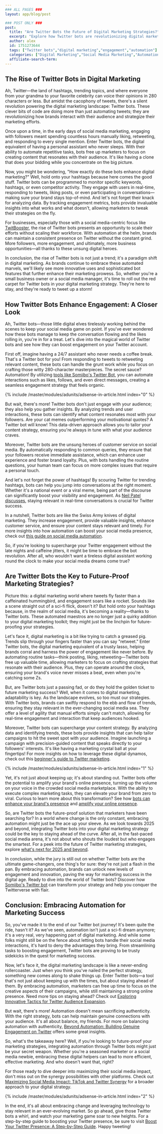 ```yaml
---
### ALL PAGES ###
layout: app/blog/post

### POST ONLY ###
post:
  title: "Are Twitter Bots the Future of Digital Marketing Strategies?"
  excerpt: "Explore how Twitter bots are revolutionizing digital marketing strategies and discover their potential in boosting engagement and future-proofing your marketing efforts."
  author: alex
  id: 1751273644
  tags: ["Twitter bots","digital marketing","engagement","automation"]
  categories: ["Digital Marketing","Social Media Marketing","Automation"]
  affiliate-search-term: 
---
```


## The Rise of Twitter Bots in Digital Marketing

Ah, Twitter—the land of hashtags, trending topics, and where everyone from your grandma to your favorite celebrity can voice their opinions in 280 characters or less. But amidst the cacophony of tweets, there's a silent revolution powering the digital marketing landscape: Twitter bots. These clever bits of code are doing more than just automating tweets; they are revolutionizing how brands interact with their audience and strategize their marketing efforts.

Once upon a time, in the early days of social media marketing, engaging with followers meant spending countless hours manually liking, retweeting, and responding to every single mention. Enter Twitter bots, the digital equivalent of having a personal assistant who never sleeps. With their ability to automate repetitive tasks, bots free up marketers to focus on creating content that resonates with their audience. It's like having a clone that does your bidding while you concentrate on the big picture.

Now, you might be wondering, "How exactly do these bots enhance digital marketing?" Well, hold onto your hashtags because here comes the good stuff. Twitter bots can be programmed to monitor specific keywords, hashtags, or even competitor activity. They engage with users in real-time, responding to tweets, liking posts, or even participating in conversations—making sure your brand stays top-of-mind. And let's not forget their knack for analyzing data. By tracking engagement metrics, bots provide invaluable insights into what works and what doesn't, allowing marketers to tweak their strategies on the fly.

For businesses, especially those with a social media-centric focus like [TwitBooster](https://twitbooster.com), the rise of Twitter bots presents an opportunity to scale their efforts without scaling their workforce. With automation at the helm, brands can maintain a consistent presence on Twitter without the constant grind. More followers, more engagement, and ultimately, more business opportunities—all thanks to these unsung digital heroes.

In conclusion, the rise of Twitter bots is not just a trend; it's a paradigm shift in digital marketing. As brands continue to embrace these automated marvels, we'll likely see more innovative uses and sophisticated bot features that further enhance their marketing prowess. So, whether you're a small business owner or a social media manager, it's time to roll out the red carpet for Twitter bots in your digital marketing strategy. They're here to stay, and they're ready to tweet up a storm!

## How Twitter Bots Enhance Engagement: A Closer Look

Ah, Twitter bots—those little digital elves tirelessly working behind the scenes to keep your social media game on point. If you've ever wondered how these bots manage to keep the conversation flowing and the likes rolling in, you're in for a treat. Let's dive into the magical world of Twitter bots and see how they can boost engagement on your Twitter account.

First off, imagine having a 24/7 assistant who never needs a coffee break. That's a Twitter bot for you! From responding to tweets to retweeting relevant content, these bots can handle the grunt work while you focus on crafting those witty 280-character masterpieces. The secret sauce? Automation! By utilizing [tools like Somiibo's Twitter Bot](https://somiibo.com/platforms/twitter-bot), you can automate interactions such as likes, follows, and even direct messages, creating a seamless engagement strategy that feels organic.

{% include /master/modules/adunits/adsense-in-article.html index="0" %}

But wait, there's more! Twitter bots don't just engage with your audience; they also help you gather insights. By analyzing trends and user interactions, these bots can identify what content resonates most with your followers. Are your cat memes outperforming your motivational quotes? A Twitter bot will know! This data-driven approach allows you to tailor your content strategy, ensuring you're always in tune with what your audience craves.

Moreover, Twitter bots are the unsung heroes of customer service on social media. By automatically responding to common queries, they ensure that your followers receive immediate assistance, which can enhance user experience and foster brand loyalty. Plus, with bots handling the routine questions, your human team can focus on more complex issues that require a personal touch.

And let's not forget the power of hashtags! By scouring Twitter for trending hashtags, bots can help you jump into conversations at the right moment. Whether it's a national event or a viral meme, being part of the discourse can significantly boost your visibility and engagement. As [Neil Patel discusses](https://neilpatel.com/blog/twitter-marketing/), staying relevant in real-time conversations is crucial for Twitter success.

In a nutshell, Twitter bots are like the Swiss Army knives of digital marketing. They increase engagement, provide valuable insights, enhance customer service, and ensure your content stays relevant and timely. For more insights into how automation can boost your social media presence, check out [this guide on social media automation](https://blog.hootsuite.com/social-media-automation/).

So, if you're looking to supercharge your Twitter engagement without the late nights and caffeine jitters, it might be time to embrace the bot revolution. After all, who wouldn't want a tireless digital assistant working round the clock to make your social media dreams come true?

## Are Twitter Bots the Key to Future-Proof Marketing Strategies?

Picture this: a digital marketing world where tweets fly faster than a caffeinated hummingbird, and engagement soars like a rocket. Sounds like a scene straight out of a sci-fi flick, doesn't it? But hold onto your hashtags because, in the realm of social media, it's becoming a reality—thanks to Twitter bots. These automated maestros are no longer just a quirky addition to your digital marketing toolkit; they might just be the linchpin for future-proofing your strategies.

Let's face it, digital marketing is a bit like trying to catch a greased pig. Trends slip through your fingers faster than you can say "retweet." Enter Twitter bots, the digital marketing equivalent of a trusty lasso, helping brands corral and harness the power of engagement like never before. By automating routine tasks—think posting, liking, retweeting—Twitter bots free up valuable time, allowing marketers to focus on crafting strategies that resonate with their audience. Plus, they can operate around the clock, ensuring your brand's voice never misses a beat, even when you're catching some Zs.

But, are Twitter bots just a passing fad, or do they hold the golden ticket to future marketing success? Well, when it comes to digital marketing, adaptability is key. As the landscape evolves, so too must our strategies. With Twitter bots, brands can swiftly respond to the ebb and flow of trends, ensuring they stay relevant in the ever-changing social media sea. They offer a level of agility that manual efforts simply can't match, allowing for real-time engagement and interaction that keep audiences hooked.

Moreover, Twitter bots can supercharge your content strategy. By analyzing data and identifying trends, these bots provide insights that can help tailor campaigns to hit the sweet spot with your audience. Imagine launching a campaign with precision-guided content that speaks directly to your followers' interests. It's like having a marketing crystal ball at your fingertips! For more insights on how to leverage these digital dynamos, check out this [beginner's guide to Twitter marketing](https://twitbooster.com/blog/maximizing-your-social-media-impact-a-beginner-s-guide-to-twitter).

{% include /master/modules/adunits/adsense-in-article.html index="1" %}

Yet, it's not just about keeping up; it's about standing out. Twitter bots offer the potential to amplify your brand's online presence, turning up the volume on your voice in the crowded social media marketplace. With the ability to execute complex marketing tasks, they can elevate your brand from zero to viral. Curious to learn more about this transformation? See how [bots can enhance your brand's presence](https://twitbooster.com/blog/from-zero-to-viral-using-twitter-bots-to-amplify-your-online-presence) and [amplify your online presence](https://twitbooster.com/blog/can-twitter-bots-enhance-your-brand-s-online-presence).

So, are Twitter bots the future-proof solution that marketers have been searching for? In a world where change is the only constant, embracing automation might just be the ace up your sleeve. As we look towards 2025 and beyond, integrating Twitter bots into your digital marketing strategy could be the key to staying ahead of the curve. After all, in the fast-paced social media arena, it's not about who shouts the loudest but who engages the smartest. For a peek into the future of Twitter marketing strategies, explore [what's next for 2025 and beyond](https://twitbooster.com/blog/twitter-marketing-strategies-for-2025-and-beyond).

In conclusion, while the jury is still out on whether Twitter bots are the ultimate game-changers, one thing's for sure: they're not just a flash in the pan. By embracing automation, brands can unlock new levels of engagement and innovation, paving the way for marketing success in the digital age. Ready to dive into the world of Twitter bots? Discover how [Somiibo's Twitter bot](https://twitbooster.com/blog/can-somiibo-s-twitter-bot-transform-your-social-media-strategy) can transform your strategy and help you conquer the Twitterverse with flair.

## Conclusion: Embracing Automation for Marketing Success

So, you've made it to the end of our Twitter bot journey! It's been quite the ride, hasn't it? As we've seen, automation isn't just a sci-fi dream anymore; it's a very real, very happening part of digital marketing. And while some folks might still be on the fence about letting bots handle their social media interactions, it's hard to deny the advantages they bring. From streamlining tasks to boosting engagement, Twitter bots are proving to be trusty sidekicks in the quest for marketing success.

Now, let's face it, the digital marketing landscape is like a never-ending rollercoaster. Just when you think you've nailed the perfect strategy, something new comes along to shake things up. Enter Twitter bots—a tool that's not just about keeping up with the times, but about staying ahead of them. By embracing automation, marketers can free up time to focus on the creative aspects of their campaigns, while still maintaining a strong online presence. Need more tips on staying ahead? Check out [Exploring Innovative Tactics for Twitter Audience Expansion](https://twitbooster.com/blog/exploring-innovative-tactics-for-twitter-audience-expansion).

But wait, there's more! Automation doesn't mean sacrificing authenticity. With the right strategy, bots can help maintain genuine connections with your audience. It's all about balance, my friends. For more on balancing automation with authenticity, [Beyond Automation: Building Genuine Engagement on Twitter](https://twitbooster.com/blog/beyond-automation-building-genuine-engagement-on-twitter) offers some great insights.

So, what's the takeaway here? Well, if you're looking to future-proof your marketing strategies, integrating automation through Twitter bots might just be your secret weapon. Whether you're a seasoned marketer or a social media newbie, embracing these digital helpers can lead to more efficient, effective marketing. And who doesn't want that, right?

For those ready to dive deeper into maximizing their social media impact, don't miss out on the synergy possibilities with other platforms. Check out [Maximizing Social Media Impact: TikTok and Twitter Synergy](https://twitbooster.com/blog/maximizing-social-media-impact-tiktok-and-twitter-synergy) for a broader approach to your digital strategy.

{% include /master/modules/adunits/adsense-in-article.html index="2" %}

In the end, it's all about embracing change and leveraging technology to stay relevant in an ever-evolving market. So go ahead, give those Twitter bots a whirl, and watch your marketing game soar to new heights. For a step-by-step guide to boosting your Twitter presence, be sure to visit [Boost Your Twitter Presence: A Step-by-Step Guide](https://twitbooster.com/blog/boost-your-twitter-presence-a-step-by-step-guide). Happy tweeting!
